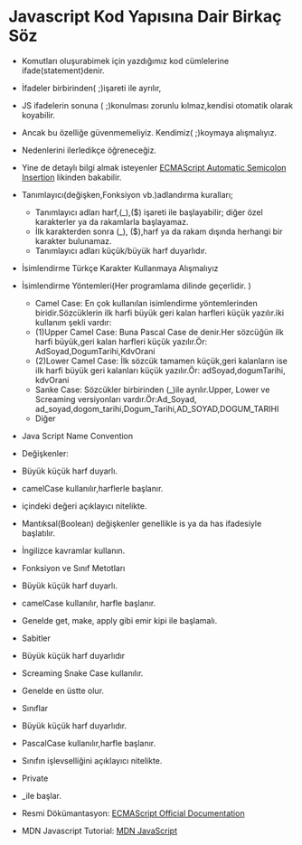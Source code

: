 # Javascript Kod Yapısına Dair Birkaç Söz
* Komutları oluşurabimek için yazdığımız kod cümlelerine ifade(statement)denir.
* İfadeler birbirinden( ;)işareti ile ayrılır,
* JS ifadelerin sonuna ( ;)konulması zorunlu kılmaz,kendisi otomatik olarak koyabilir.
* Ancak bu özelliğe güvenmemeliyiz. Kendimiz( ;)koymaya alışmalıyız.
* Nedenlerini ilerledikçe öğreneceğiz.
* Yine de detaylı bilgi almak isteyenler [ECMAScript
Automatic Semicolon Insertion](https://tc39.es/ecma262/#sec-automatic-semicolon-insertion) likinden bakabilir.
* Tanımlayıcı(değişken,Fonksiyon vb.)adlandırma kuralları;
    * Tanımlayıcı adları harf,(_),($) işareti ile başlayabilir; diğer özel karakterler ya da rakamlarla başlayamaz.
    * İlk karakterden sonra (_), ($),harf ya da rakam dışında herhangi bir karakter bulunamaz.
    * Tanımlayıcı adları küçük/büyük harf duyarlıdır.
* İsimlendirme Türkçe Karakter Kullanmaya Alışmalıyız
* İsimlendirme Yöntemleri(Her programlama dilinde geçerlidir. )
    * Camel Case:
     En çok kullanılan isimlendirme yöntemlerinden biridir.Sözcüklerin ilk harfi büyük geri kalan harfleri küçük yazılır.iki kullanım şekli vardır:
     * (1)Upper Camel Case: Buna Pascal Case de denir.Her sözcüğün ilk harfi büyük,geri kalan harfleri küçük yazılır.Ör: AdSoyad,DogumTarihi,KdvOrani
     * (2)Lower Camel Case: İlk sözcük tamamen küçük,geri kalanların ise ilk harfi büyük geri kalanları küçük yazılır.Ör: adSoyad,dogumTarihi, kdvOrani
    * Sanke Case:
    Sözcükler birbirinden (_)ile ayrılır.Upper, Lower ve Screaming versiyonları vardır.Ör:Ad_Soyad, ad_soyad,dogom_tarihi,Dogum_Tarihi,AD_SOYAD,DOGUM_TARIHI
    * Diğer

* Java Script Name Convention
 * Değişkenler:
  * Büyük küçük harf duyarlı.
  * camelCase kullanılır,harflerle başlanır.
  * içindeki değeri açıklayıcı nitelikte.
  * Mantıksal(Boolean) değişkenler genellikle is ya da has ifadesiyle başlatılır.
  * İngilizce kavramlar kullanın.
* Fonksiyon ve Sınıf  Metotları
 * Büyük küçük harf duyarlı.
 * camelCase kullanılır, harfle başlanır.
 * Genelde get, make, apply gibi emir kipi ile başlamalı.
* Sabitler
 * Büyük küçük harf duyarlıdır
 * Screaming Snake Case kullanılır.
 * Genelde en üstte olur.
* Sınıflar
 * Büyük küçük harf duyarlıdır.
 * PascalCase kullanılır,harfle başlanır.
 * Sınıfın işlevselliğini açıklayıcı nitelikte.
* Private
 * _ile başlar.


 * Resmi Dökümantasyon: [ECMAScript Official Documentation](https://tc39.es/ecma262)
  
* MDN Javascript Tutorial: [MDN JavaScript](https://developer.mozilla.org/en-US/docs/Web/JavaScript)